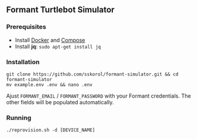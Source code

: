 ## Formant Turtlebot Simulator

### Prerequisites

- Install [Docker](https://docs.docker.com/engine/install/ubuntu) and [Compose](https://docs.docker.com/compose/install)
- Install **jq**: `sudo apt-get install jq`

### Installation

```shell
git clone https://github.com/sskorol/formant-simulator.git && cd formant-simulator
mv example.env .env && nano .env
```

Ajust `FORMANT_EMAIL` / `FORMANT_PASSWORD` with your Formant credentials. The other fields will be populated automatically.

### Running

```shell
./reprovision.sh -d [DEVICE_NAME]
```
